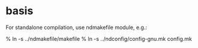 # basis

For standalone compilation, use ndmakefile module, e.g.:

% ln -s ../ndmakefile/makefile
% ln -s ../ndconfig/config-gnu.mk config.mk

